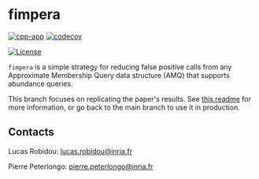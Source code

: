 # fimpera <!-- omit in toc -->

[![cpp-app](https://github.com/lrobidou/fimpera/actions/workflows/ci.yml/badge.svg)](https://github.com/lrobidou/fimpera/actions/workflows/ci.yml)
[![codecov](https://codecov.io/gh/lrobidou/fimpera/branch/master/graph/badge.svg?token=CXO15KTTYE)](https://codecov.io/gh/lrobidou/fimpera)

[![License](http://img.shields.io/:license-affero-blue.svg)](http://www.gnu.org/licenses/agpl-3.0.en.html)


`fimpera` is a simple strategy for reducing false positive calls from any Approximate Membership Query data structure (AMQ) that supports abundance queries. <!-- With no drawbacks (in particular no false positive), queries are two times faster with two orders of magnitudes less false positive calls. (TODO: check this statement) --> 

This branch focuses on replicating the paper's results. See [this readme](paper_companion/Readme.md) for more information, or go back to the main branch to use it in production.

## Contacts

Lucas Robidou: lucas.robidou@inria.fr

Pierre Peterlongo: pierre.peterlongo@inria.fr